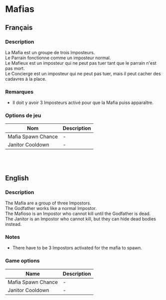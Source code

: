 # Mafias

## Français

### Description

La Mafia est un groupe de trois Imposteurs.<br>
Le Parrain fonctionne comme un imposteur normal.<br>
Le Mafieux est un imposteur qui ne peut pas tuer tant que le parrain n'est pas mort.<br>
Le Concierge est un imposteur qui ne peut pas tuer, mais il peut cacher des cadavres à la place.

### Remarques

* Il doit y avoir 3 Imposteurs activé pour que la Mafia puiss apparaître.

### Options de jeu

| Nom | Description |
| -------------- | --------------------- |
| Mafia Spawn Chance | - |
| Janitor Cooldown | - |

<br><br>

## English

### Description

The Mafia are a group of three Impostors.<br>
The Godfather works like a normal Impostor.<br>
The Mafioso is an Impostor who cannot kill until the Godfather is dead.<br>
The Janitor is an Impostor who cannot kill, but they can hide dead bodies instead.

### Notes

* There have to be 3 Impostors activated for the mafia to spawn.

### Game options

| Name | Description |
| -------------- | --------------------- |
| Mafia Spawn Chance  | - |
| Janitor Cooldown | - |
